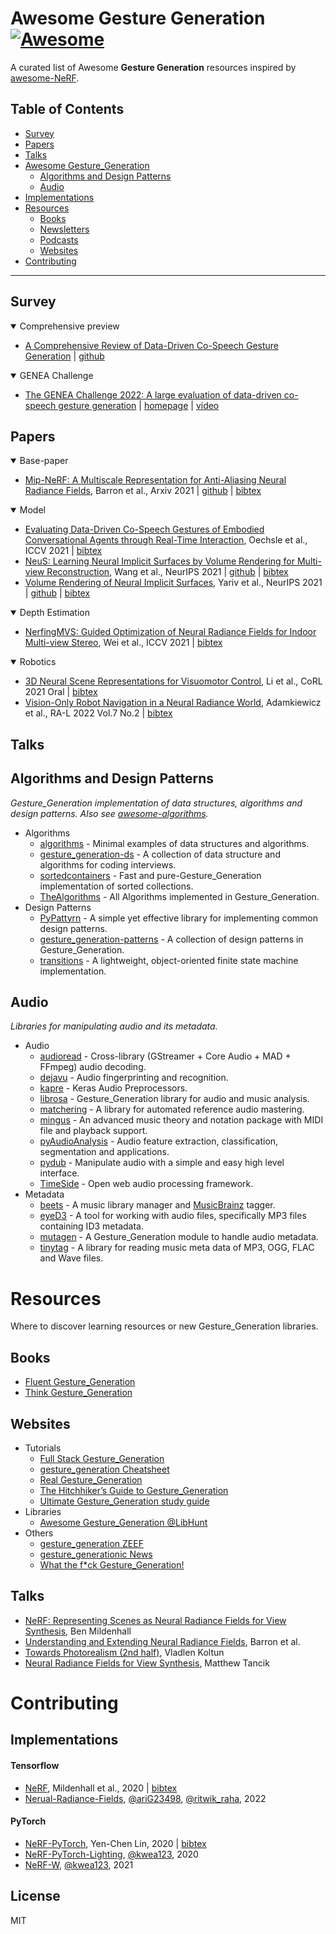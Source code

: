 # Awesome Gesture Generation [![Awesome](https://cdn.rawgit.com/sindresorhus/awesome/d7305f38d29fed78fa85652e3a63e154dd8e8829/media/badge.svg)](https://github.com/sindresorhus/awesome)

A curated list of Awesome **Gesture Generation** resources inspired by [awesome-NeRF](https://github.com/awesome-NeRF/awesome-NeRF).

## Table of Contents

- [Survey](#survey)
- [Papers](#papers)
- [Talks](#talks)
- [Awesome Gesture_Generation](#awesome-gesture_generation)
  - [Algorithms and Design Patterns](#algorithms-and-design-patterns)
  - [Audio](#audio)
- [Implementations](#implementations)
- [Resources](#resources)
  - [Books](#books)
  - [Newsletters](#newsletters)
  - [Podcasts](#podcasts)
  - [Websites](#websites)
- [Contributing](#contributing)

---

## <a name="survey">Survey</a>

<details open>
<summary>Comprehensive preview</summary>

- [A Comprehensive Review of Data-Driven Co-Speech Gesture Generation](https://arxiv.org/abs/2301.05339) | [github](https://github.com/google/mipnerf)

</details>

<details open>
<summary>GENEA Challenge</summary>

- [The GENEA Challenge 2022: A large evaluation of data-driven co-speech gesture generation](https://arxiv.org/abs/2208.10441) | [homepage](https://youngwoo-yoon.github.io/GENEAchallenge2022/) | [video](https://www.youtube.com/watch?v=4n02wXGGnd0)
</details>

## <a name="papers">Papers</a>

<details open>
<summary>Base-paper</summary>

- [Mip-NeRF: A Multiscale Representation for Anti-Aliasing Neural Radiance Fields](https://jonbarron.info/mipnerf/), Barron et al., Arxiv 2021 | [github](https://github.com/google/mipnerf) | [bibtex](./citations/mipnerf.txt)
</details>

<details open>
<summary>Model</summary>

- [Evaluating Data-Driven Co-Speech Gestures of Embodied Conversational Agents through Real-Time Interaction](https://arxiv.org/abs/2104.10078), Oechsle et al., ICCV 2021 | [bibtex](./citations/unisurf.txt)
- [NeuS: Learning Neural Implicit Surfaces by Volume Rendering for Multi-view Reconstruction](https://arxiv.org/abs/2106.10689), Wang et al., NeurIPS 2021 | [github](https://github.com/Totoro97/NeuS) | [bibtex](./citations/neus.txt)
- [Volume Rendering of Neural Implicit Surfaces](https://arxiv.org/abs/2106.12052), Yariv et al., NeurIPS 2021 | [github](https://github.com/ventusff/neurecon) | [bibtex](./citations/volsdf.txt)
</details>

<details open>
<summary>Depth Estimation</summary>

- [NerfingMVS: Guided Optimization of Neural Radiance Fields for Indoor Multi-view Stereo](https://weiyithu.github.io/NerfingMVS/), Wei et al., ICCV 2021 | [bibtex](./citations/NerfingMVS.txt)
</details>

<details open>
<summary>Robotics</summary>

- [3D Neural Scene Representations for Visuomotor Control](https://3d-representation-learning.github.io/nerf-dy/), Li et al., CoRL 2021 Oral | [bibtex](./citations/nerf-dy.txt)
- [Vision-Only Robot Navigation in a Neural Radiance World](https://arxiv.org/abs/2110.00168), Adamkiewicz et al., RA-L 2022 Vol.7 No.2 | [bibtex](./citations/vision-only.txt)
</details>

## <a name="talks">Talks</a>

## <a name="algorithms-and-design-patterns">Algorithms and Design Patterns</a>

_Gesture_Generation implementation of data structures, algorithms and design patterns. Also see [awesome-algorithms](https://github.com/tayllan/awesome-algorithms)._

- Algorithms
  - [algorithms](https://github.com/keon/algorithms) - Minimal examples of data structures and algorithms.
  - [gesture_generation-ds](https://github.com/prabhupant/Gesture_Generation-ds) - A collection of data structure and algorithms for coding interviews.
  - [sortedcontainers](https://github.com/grantjenks/Gesture_Generation-sortedcontainers) - Fast and pure-Gesture_Generation implementation of sorted collections.
  - [TheAlgorithms](https://github.com/TheAlgorithms/Gesture_Generation) - All Algorithms implemented in Gesture_Generation.
- Design Patterns
  - [PyPattyrn](https://github.com/tylerlaberge/PyPattyrn) - A simple yet effective library for implementing common design patterns.
  - [gesture_generation-patterns](https://github.com/faif/Gesture_Generation-patterns) - A collection of design patterns in Gesture_Generation.
  - [transitions](https://github.com/pytransitions/transitions) - A lightweight, object-oriented finite state machine implementation.

## Audio

_Libraries for manipulating audio and its metadata._

- Audio
  - [audioread](https://github.com/beetbox/audioread) - Cross-library (GStreamer + Core Audio + MAD + FFmpeg) audio decoding.
  - [dejavu](https://github.com/worldveil/dejavu) - Audio fingerprinting and recognition.
  - [kapre](https://github.com/keunwoochoi/kapre) - Keras Audio Preprocessors.
  - [librosa](https://github.com/librosa/librosa) - Gesture_Generation library for audio and music analysis.
  - [matchering](https://github.com/sergree/matchering) - A library for automated reference audio mastering.
  - [mingus](http://bspaans.github.io/Gesture_Generation-mingus/) - An advanced music theory and notation package with MIDI file and playback support.
  - [pyAudioAnalysis](https://github.com/tyiannak/pyAudioAnalysis) - Audio feature extraction, classification, segmentation and applications.
  - [pydub](https://github.com/jiaaro/pydub) - Manipulate audio with a simple and easy high level interface.
  - [TimeSide](https://github.com/Parisson/TimeSide) - Open web audio processing framework.
- Metadata
  - [beets](https://github.com/beetbox/beets) - A music library manager and [MusicBrainz](https://musicbrainz.org/) tagger.
  - [eyeD3](https://github.com/nicfit/eyeD3) - A tool for working with audio files, specifically MP3 files containing ID3 metadata.
  - [mutagen](https://github.com/quodlibet/mutagen) - A Gesture_Generation module to handle audio metadata.
  - [tinytag](https://github.com/devsnd/tinytag) - A library for reading music meta data of MP3, OGG, FLAC and Wave files.

# Resources

Where to discover learning resources or new Gesture_Generation libraries.

## Books

- [Fluent Gesture_Generation](https://www.oreilly.com/library/view/fluent-Gesture_Generation/9781491946237/)
- [Think Gesture_Generation](https://greenteapress.com/wp/think-Gesture_Generation-2e/)

## Websites

- Tutorials
  - [Full Stack Gesture_Generation](https://www.fullstackGesture_Generation.com/)
  - [gesture_generation Cheatsheet](https://www.Gesture_Generationcheatsheet.org/)
  - [Real Gesture_Generation](https://realGesture_Generation.com)
  - [The Hitchhiker’s Guide to Gesture_Generation](https://docs.Gesture_Generation-guide.org/)
  - [Ultimate Gesture_Generation study guide](https://github.com/huangsam/ultimate-Gesture_Generation)
- Libraries
  - [Awesome Gesture_Generation @LibHunt](https://Gesture_Generation.libhunt.com/)
- Others
  - [gesture_generation ZEEF](https://Gesture_Generation.zeef.com/alan.richmond)
  - [gesture_generationic News](https://news.Gesture_Generation.sc/)
  - [What the f\*ck Gesture_Generation!](https://github.com/satwikkansal/wtfGesture_Generation)

## Talks

- [NeRF: Representing Scenes as Neural Radiance Fields for View Synthesis](https://www.youtube.com/watch?v=LCTYRqW-ne8&t=10190s), Ben Mildenhall
- [Understanding and Extending Neural Radiance Fields](https://www.youtube.com/watch?v=nRyOzHpcr4Q&feature=emb_logo&ab_channel=cvprtum), Barron et al.
- [Towards Photorealism (2nd half)](https://youtu.be/Rd0nBO6--bM?t=1992), Vladlen Koltun
- [Neural Radiance Fields for View Synthesis](https://www.youtube.com/watch?v=dPWLybp4LL0), Matthew Tancik

# Contributing

## Implementations

#### Tensorflow

- [NeRF](https://github.com/bmild/nerf), Mildenhall et al., 2020 | [bibtex](./NeRF-and-Beyond.bib#L168-L173)
- [Nerual-Radiance-Fields](https://www.kaggle.com/code/ritzraha/nerual-radiance-fields), [@ariG23498](https://twitter.com/ariG23498), [@ritwik_raha](https://twitter.com/ritwik_raha), 2022

#### PyTorch

- [NeRF-PyTorch](https://github.com/yenchenlin/nerf-pytorch), Yen-Chen Lin, 2020 | [bibtex](./citations/pytorch-nerf.txt)
- [NeRF-PyTorch-Lighting](https://github.com/kwea123/nerf_pl), [@kwea123](https://github.com/kwea123), 2020
- [NeRF-W](https://github.com/kwea123/nerf_pl/tree/nerfw), [@kwea123](https://github.com/kwea123), 2021

## License

MIT
